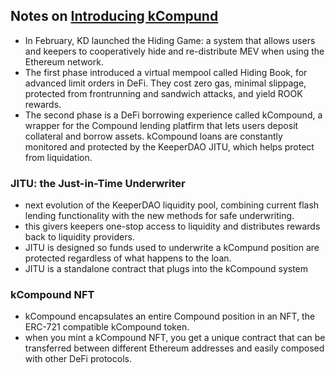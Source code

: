 ## Notes on [Introducing kCompund](https://medium.com/keeperdao/introducing-kcompound-a23511c847a0)

* In February, KD launched the Hiding Game: a system that allows users and keepers to cooperatively hide and re-distribute MEV when using the Ethereum network.
* The first phase introduced a virtual mempool called Hiding Book, for advanced limit orders in DeFi. They cost zero gas, minimal slippage, protected from frontrunning and sandwich attacks, and yield ROOK rewards.
* The second phase is a DeFi borrowing experience called kCompound, a wrapper for the Compound lending platfirm that lets users deposit collateral and borrow assets. kCompound loans are constantly monitored and protected by the KeeperDAO JITU, which helps protect from liquidation.

###  JITU: the Just-in-Time Underwriter

* next evolution of the KeeperDAO liquidity pool, combining current flash lending functionality with the new methods for safe underwriting.
* this givers keepers one-stop access to liquidity and distributes rewards back to liquidity providers.
* JITU is designed so funds used to underwrite a kCompund position are protected regardless of what happens to the loan.
* JITU is a standalone contract that plugs into the kCompound system

### kCompound NFT

* kCompound encapsulates an entire Compound position in an NFT, the ERC-721 compatible kCompound token.
* when you mint a kCompound NFT, you get a unique contract that can be transferred between different Ethereum addresses and easily composed with other DeFi protocols.
